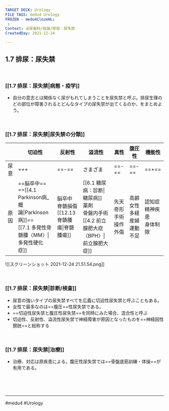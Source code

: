 ```yaml
---
TARGET DECK: Urology
FILE TAGS: medu4 Urology
FROZEN - medu4ClozeHL:
 : 
Context: 泌尿器科/総論/排尿：尿失禁
CreatedDay: 2021-12-24

---
```


## 1.7 排尿：尿失禁

<br>

### [[1.7 排尿：尿失禁|病態・疫学]]
* 自分の意志とは関係なく尿がもれてしまうことを尿失禁と呼ぶ。排尿生理のどの部位が障害されるとどんなタイプの尿失禁が出てくるのか、をまとめよう。

<br>

### [[1.7 排尿：尿失禁|尿失禁の分類]]
| |切迫性|反射性|溢流性|真性|腹圧性|機能性|
|---|---|---|---|---|---|---|
|尿意|+++|==-==|さまざま|==-==|==-==|==+==|
|原因|==脳卒中==<br>==[[4.1 Parkinson病_概論\|Parkinson病]]==<br>[[7.1 多発性骨髄腫〈MM〉\|多発性硬化症]]|脳卒中<br>脊髄損傷<br>[[12.13 脊髄腫瘍\|脊髄腫瘍]]|[[6.1 糖尿病：診断\|糖尿病]]<br>薬剤<br>骨盤内手術<br>[[4.2 前立腺肥大症〈BPH〉\|前立腺肥大症]]|先天奇形<br>手術操作<br>外傷|高齢女性<br>多経産婦<br>運動不足|認知症<br>精神疾患<br>身体制限|
<!--ID: 1640350426236-->


![[スクリーンショット 2021-12-24 21.51.54.png]]



<br>

### [[1.7 排尿：尿失禁|診断/検査]]
* 尿意の強いタイプの尿失禁すべてを広義に切迫性尿失禁と呼ぶこともある。
* 女性で最多なのは==腹圧==性尿失禁である。
* ==切迫性尿失禁と腹圧性尿失禁==を同時にみた場合、混合性と呼ぶ
* 切迫性、反射性、溢流性尿失禁で神経障害が原因となったものを==神経因性膀胱==と総称する
<!--ID: 1640350364857-->


<br>

### [[1.7 排尿：尿失禁|治療]]
* 治療、対応は原疾患による。腹圧性尿失禁では==骨盤底筋訓練・体操==が有用である。
<!--ID: 1640350364867-->



<br><br><br>

---
#medu4 #Urology
